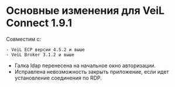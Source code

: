 # Основные изменения для VeiL Connect 1.9.1

Совместим с:

    - VeiL ECP версии 4.5.2 и выше
    - VeiL Broker 3.1.2 и выше
    
- Галка ldap перенесена на начальное окно авторизации.
- Исправлена невозможность закрыть приложение, если идет установление соединения по RDP.